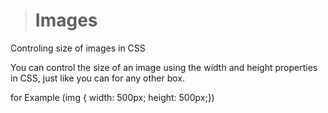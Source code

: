 > # Images

Controling size of images in CSS

You can control the size of an
image using the width and
height properties in CSS, just
like you can for any other box. 

for Example
(img {
width: 500px;
height: 500px;})

